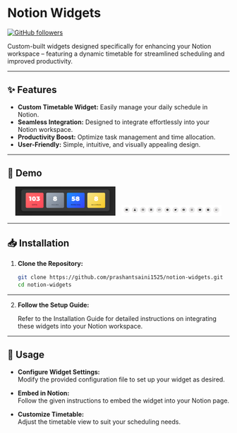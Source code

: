 # Notion Widgets

[![GitHub followers](https://img.shields.io/github/followers/yourusername?label=Follow&style=social)](https://github.com/prashantsaini1525)

Custom-built widgets designed specifically for enhancing your Notion workspace – featuring a dynamic timetable for streamlined scheduling and improved productivity.

---

## ✨ Features

- **Custom Timetable Widget:** Easily manage your daily schedule in Notion.
- **Seamless Integration:** Designed to integrate effortlessly into your Notion workspace.
- **Productivity Boost:** Optimize task management and time allocation.
- **User-Friendly:** Simple, intuitive, and visually appealing design.

---

## 🚀 Demo

<p align="center">
  <img src="assets/timer.png" alt="Notion Widget Demo - Timer" width="45%" style="margin-right: 10px;"/>
  <img src="assets/socials.png" alt="Notion Widget Demo - Socials" width="45%"  />
</p>

---

## 📥 Installation

1. **Clone the Repository:**

   ```bash
   git clone https://github.com/prashantsaini1525/notion-widgets.git
   cd notion-widgets
   ```

---

2. **Follow the Setup Guide:**

   Refer to the Installation Guide for detailed instructions on integrating these widgets into your Notion workspace.

---

## 🔧 Usage

- **Configure Widget Settings:**  
  Modify the provided configuration file to set up your widget as desired.

- **Embed in Notion:**  
  Follow the given instructions to embed the widget into your Notion page.

- **Customize Timetable:**  
  Adjust the timetable view to suit your scheduling needs.
